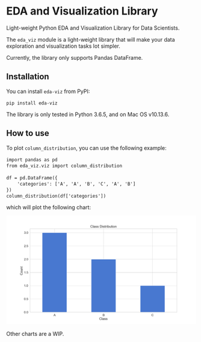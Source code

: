 # EDA and Visualization Library
Light-weight Python EDA and Visualization Library for Data Scientists.

The `eda_viz` module is a light-weight library that will make your data 
exploration and visualization tasks lot simpler.

Currently, the library only supports Pandas DataFrame.

## Installation

You can install `eda-viz` from PyPI:

```buildoutcfg
pip install eda-viz
```

The library is only tested in Python 3.6.5, and on Mac OS v10.13.6.

## How to use

To plot `column_distribution`, you can use the following example:

```buildoutcfg
import pandas as pd
from eda_viz.viz import column_distribution

df = pd.DataFrame({
    'categories': ['A', 'A', 'B', 'C', 'A', 'B']
})
column_distribution(df['categories'])
```

which will plot the following chart:

![Column Distribution Chart](images/example_column_distribution.png?raw=true "Column Distribution Chart")

Other charts are a WIP.